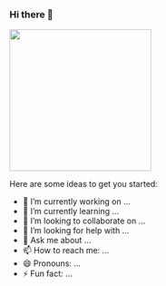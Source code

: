 ### Hi there 👋

<div class="scores">
<img width="250" src="https://github-readme-stats.vercel.app/api?username=mardevs&show_icons=true&theme=radical)">
</div>


Here are some ideas to get you started:

- 🔭 I’m currently working on ...
- 🌱 I’m currently learning ...
- 👯 I’m looking to collaborate on ...
- 🤔 I’m looking for help with ...
- 💬 Ask me about ...
- 📫 How to reach me: ...
- 😄 Pronouns: ...
- ⚡ Fun fact: ...

